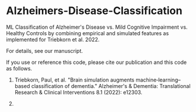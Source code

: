 # Alzheimers-Disease-Classification
ML Classification of Alzheimer's Disease vs. Mild Cognitive Impairment vs. Healthy Controls by combining empirical and simulated features as implemented for Triebkorn et al. 2022. 

For details, see our manuscript.

If you use or reference this code, please cite our publication and this code as follows.

1. Triebkorn, Paul, et al. "Brain simulation augments machine‐learning–based classification 
of dementia." Alzheimer's & Dementia: Translational Research & Clinical Interventions 
8.1 (2022): e12303.

2. 
